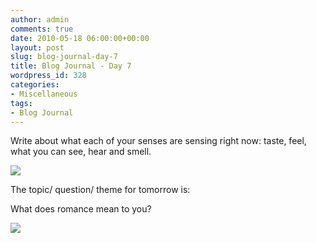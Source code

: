 ```yaml
---
author: admin
comments: true
date: 2010-05-18 06:00:00+00:00
layout: post
slug: blog-journal-day-7
title: Blog Journal - Day 7
wordpress_id: 328
categories:
- Miscellaneous
tags:
- Blog Journal
---
```


Write about what each of your senses are sensing right now: taste, feel, what you can see, hear and smell.

  


[![](http://farm5.static.flickr.com/4072/4615761553_96efee5c91_b.jpg)](http://farm5.static.flickr.com/4072/4615761553_96efee5c91_b.jpg)

  


The topic/ question/ theme for tomorrow is:

What does romance mean to you?

  


![](https://blogger.googleusercontent.com/tracker/251139911615938991-6151403861099575321?l=www.outmumbered.com)

